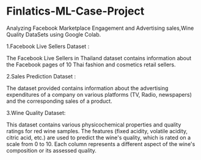 # Finlatics-ML-Case-Project
 Analyzing Facebook Marketplace Engagement and Advertising sales,Wine Quality DataSets using Google Colab.

1.Facebook Live Sellers Dataset : 

The Facebook Live Sellers in Thailand dataset contains information about the Facebook pages of 10 Thai fashion and cosmetics retail sellers.


2.Sales Prediction Dataset :

The dataset provided contains information about the advertising expenditures of a company on various platforms (TV, Radio, newspapers) and the corresponding sales of a product.


3.Wine Quality Dataset:

This dataset contains various physicochemical properties and quality ratings for red wine samples. The features (fixed acidity, volatile acidity, citric acid, etc.) are used to predict the wine's quality, which is rated on a scale from 0 to 10. Each column represents a different aspect of the wine's composition or its assessed quality.
